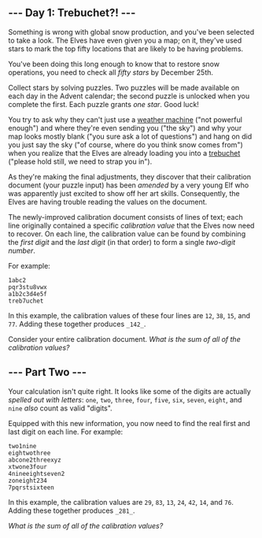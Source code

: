 ﻿## --- Day 1: Trebuchet?! ---

Something is wrong with global snow production, and you've been selected to take a look. The Elves have even given you a map; on it, they've used stars to mark the top fifty locations that are likely to be having problems.

You've been doing this long enough to know that to restore snow operations, you need to check all  _fifty stars_  by December 25th.

Collect stars by solving puzzles. Two puzzles will be made available on each day in the Advent calendar; the second puzzle is unlocked when you complete the first. Each puzzle grants  _one star_. Good luck!

You try to ask why they can't just use a  [weather machine](https://adventofcode.com/2015/day/1)  ("not powerful enough") and where they're even sending you ("the sky") and why your map looks mostly blank ("you sure ask a lot of questions")  and  hang on did you just say the sky ("of course, where do you think snow comes from") when you realize that the Elves are already loading you into a  [trebuchet](https://en.wikipedia.org/wiki/Trebuchet)  ("please hold still, we need to strap you in").

As they're making the final adjustments, they discover that their calibration document (your puzzle input) has been  _amended_  by a very young Elf who was apparently just excited to show off her art skills. Consequently, the Elves are having trouble reading the values on the document.

The newly-improved calibration document consists of lines of text; each line originally contained a specific  _calibration value_  that the Elves now need to recover. On each line, the calibration value can be found by combining the  _first digit_  and the  _last digit_  (in that order) to form a single  _two-digit number_.

For example:

```
1abc2
pqr3stu8vwx
a1b2c3d4e5f
treb7uchet

```

In this example, the calibration values of these four lines are  `12`,  `38`,  `15`, and  `77`. Adding these together produces  `_142_`.

Consider your entire calibration document.  _What is the sum of all of the calibration values?_

## --- Part Two ---

Your calculation isn't quite right. It looks like some of the digits are actually  _spelled out with letters_:  `one`,  `two`,  `three`,  `four`,  `five`,  `six`,  `seven`,  `eight`, and  `nine`  _also_  count as valid "digits".

Equipped with this new information, you now need to find the real first and last digit on each line. For example:

```
two1nine
eightwothree
abcone2threexyz
xtwone3four
4nineeightseven2
zoneight234
7pqrstsixteen

```

In this example, the calibration values are  `29`,  `83`,  `13`,  `24`,  `42`,  `14`, and  `76`. Adding these together produces  `_281_`.

_What is the sum of all of the calibration values?_